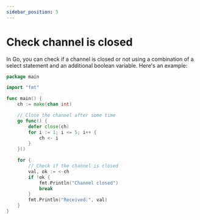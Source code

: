 ```yaml
---
sidebar_position: 5
---
```


# Check channel is closed
In Go, you can check if a channel is closed or not using a combination of a select statement and an additional boolean variable. Here's an example:

```go
package main

import "fmt"

func main() {
	ch := make(chan int)

	// Close the channel after some time
	go func() {
		defer close(ch)
		for i := 1; i <= 5; i++ {
			ch <- i
		}
	}()

	for {
		// Check if the channel is closed
		val, ok := <-ch
		if !ok {
			fmt.Println("Channel closed")
			break
		}
		fmt.Println("Received:", val)
	}
}
```

